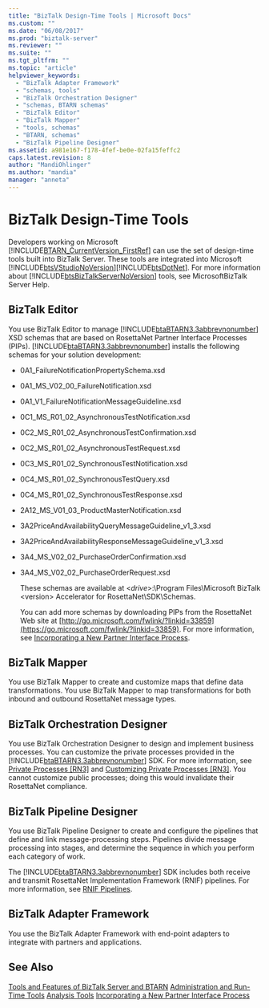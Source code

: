```yaml
---
title: "BizTalk Design-Time Tools | Microsoft Docs"
ms.custom: ""
ms.date: "06/08/2017"
ms.prod: "biztalk-server"
ms.reviewer: ""
ms.suite: ""
ms.tgt_pltfrm: ""
ms.topic: "article"
helpviewer_keywords:
  - "BizTalk Adapter Framework"
  - "schemas, tools"
  - "BizTalk Orchestration Designer"
  - "schemas, BTARN schemas"
  - "BizTalk Editor"
  - "BizTalk Mapper"
  - "tools, schemas"
  - "BTARN, schemas"
  - "BizTalk Pipeline Designer"
ms.assetid: a981e167-f178-4fef-be0e-02fa15feffc2
caps.latest.revision: 8
author: "MandiOhlinger"
ms.author: "mandia"
manager: "anneta"
---
```

# BizTalk Design-Time Tools
Developers working on Microsoft [!INCLUDE[BTARN_CurrentVersion_FirstRef](../../includes/btarn-currentversion-firstref-md.md)] can use the set of design-time tools built into BizTalk Server. These tools are integrated into Microsoft [!INCLUDE[btsVStudioNoVersion](../../includes/btsvstudionoversion-md.md)][!INCLUDE[btsDotNet](../../includes/btsdotnet-md.md)]. For more information about [!INCLUDE[btsBizTalkServerNoVersion](../../includes/btsbiztalkservernoversion-md.md)] tools, see MicrosoftBizTalk Server Help.

## BizTalk Editor
 You use BizTalk Editor to manage [!INCLUDE[btaBTARN3.3abbrevnonumber](../../includes/btabtarn3-3abbrevnonumber-md.md)] XSD schemas that are based on RosettaNet Partner Interface Processes (PIPs). [!INCLUDE[btaBTARN3.3abbrevnonumber](../../includes/btabtarn3-3abbrevnonumber-md.md)] installs the following schemas for your solution development:

- 0A1_FailureNotificationPropertySchema.xsd

- 0A1_MS_V02_00_FailureNotification.xsd

- 0A1_V1_FailureNotificationMessageGuideline.xsd

- 0C1_MS_R01_02_AsynchronousTestNotification.xsd

- 0C2_MS_R01_02_AsynchronousTestConfirmation.xsd

- 0C2_MS_R01_02_AsynchronousTestRequest.xsd

- 0C3_MS_R01_02_SynchronousTestNotification.xsd

- 0C4_MS_R01_02_SynchronousTestQuery.xsd

- 0C4_MS_R01_02_SynchronousTestResponse.xsd

- 2A12_MS_V01_03_ProductMasterNotification.xsd

- 3A2PriceAndAvailabilityQueryMessageGuideline_v1_3.xsd

- 3A2PriceAndAvailabilityResponseMessageGuideline_v1_3.xsd

- 3A4_MS_V02_02_PurchaseOrderConfirmation.xsd

- 3A4_MS_V02_02_PurchaseOrderRequest.xsd

  These schemas are available at \<*drive*\>:\Program Files\\Microsoft  BizTalk \<version\> Accelerator for RosettaNet\SDK\Schemas.

  You can add more schemas by downloading PIPs from the RosettaNet Web site at [http://go.microsoft.com/fwlink/?linkid=33859](https://go.microsoft.com/fwlink/?linkid=33859). For more information, see [Incorporating a New Partner Interface Process](../../adapters-and-accelerators/accelerator-rosettanet/incorporating-a-new-partner-interface-process.md).

## BizTalk Mapper
 You use BizTalk Mapper to create and customize maps that define data transformations. You use BizTalk Mapper to map transformations for both inbound and outbound RosettaNet message types.

## BizTalk Orchestration Designer
 You use BizTalk Orchestration Designer to design and implement business processes. You can customize the private processes provided in the [!INCLUDE[btaBTARN3.3abbrevnonumber](../../includes/btabtarn3-3abbrevnonumber-md.md)] SDK. For more information, see [Private Processes &#91;RN3&#93;](../../adapters-and-accelerators/accelerator-rosettanet/private-processes.md) and [Customizing Private Processes &#91;RN3&#93;](../../adapters-and-accelerators/accelerator-rosettanet/customizing-private-processes.md). You cannot customize public processes; doing this would invalidate their RosettaNet compliance.

## BizTalk Pipeline Designer
 You use BizTalk Pipeline Designer to create and configure the pipelines that define and link message-processing steps. Pipelines divide message processing into stages, and determine the sequence in which you perform each category of work.

 The [!INCLUDE[btaBTARN3.3abbrevnonumber](../../includes/btabtarn3-3abbrevnonumber-md.md)] SDK includes both receive and transmit RosettaNet Implementation Framework (RNIF) pipelines. For more information, see [RNIF Pipelines](../../adapters-and-accelerators/accelerator-rosettanet/rnif-pipelines.md).

## BizTalk Adapter Framework
 You use the BizTalk Adapter Framework with end-point adapters to integrate with partners and applications.

## See Also
 [Tools and Features of BizTalk Server and BTARN](../../adapters-and-accelerators/accelerator-rosettanet/tools-and-features-of-biztalk-server-and-btarn.md)
 [Administration and Run-Time Tools](../../adapters-and-accelerators/accelerator-rosettanet/administration-and-run-time-tools.md)
 [Analysis Tools](../../adapters-and-accelerators/accelerator-rosettanet/analysis-tools1.md)
 [Incorporating a New Partner Interface Process](../../adapters-and-accelerators/accelerator-rosettanet/incorporating-a-new-partner-interface-process.md)